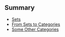 ## Summary

* [Sets](/01_set/text.md)
* [From Sets to Categories](/02_more_sets/text.md)
* [Some Other Categories](/03_logic/text.md)



